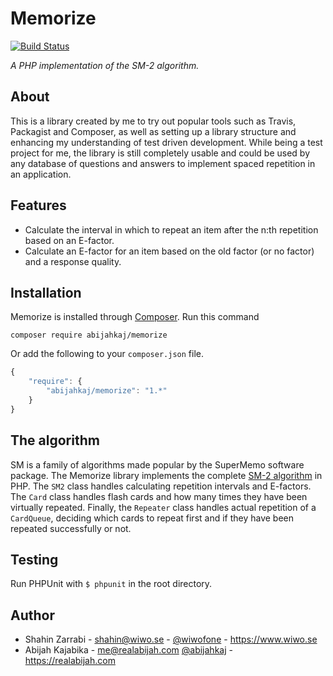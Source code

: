 # Memorize

[![Build Status](https://travis-ci.org/wiwofone/memorize.svg?branch=master)](https://travis-ci.org/wiwofone/memorize)

*A PHP implementation of the SM-2 algorithm.*

## About
This is a library created by me to try out popular tools such as Travis, Packagist and Composer, as well as setting up a library structure and enhancing my understanding of test driven development. While being a test project for me, the library is still completely usable and could be used by any database of questions and answers to implement spaced repetition in an application.

## Features
* Calculate the interval in which to repeat an item after the n:th repetition based on an E-factor.
* Calculate an E-factor for an item based on the old factor (or no factor) and a response quality.

## Installation
Memorize is installed through [Composer](http://getcomposer.org/doc/00-intro.md). 
Run this command 
```
composer require abijahkaj/memorize
```
Or add the following to your `composer.json` file.

```js
{
    "require": {
    	"abijahkaj/memorize": "1.*"
	}
}
```

## The algorithm
SM is a family of algorithms made popular by the SuperMemo software package. The Memorize library implements  the complete [SM-2 algorithm](http://www.supermemo.com/english/ol/sm2.htm) in PHP. The `SM2` class handles calculating repetition intervals and E-factors. The `Card` class handles flash cards and how many times they have been virtually repeated. Finally, the `Repeater` class handles actual repetition of a `CardQueue`, deciding which cards to repeat first and if they have been repeated successfully or not.

## Testing
Run PHPUnit with `$ phpunit` in the root directory.

## Author
* Shahin Zarrabi - shahin@wiwo.se - [@wiwofone](https://twitter.com/wiwofone) - https://www.wiwo.se
* Abijah Kajabika - me@realabijah.com [@abijahkaj](https://twitter.com/abijahkaj) - https://realabijah.com

